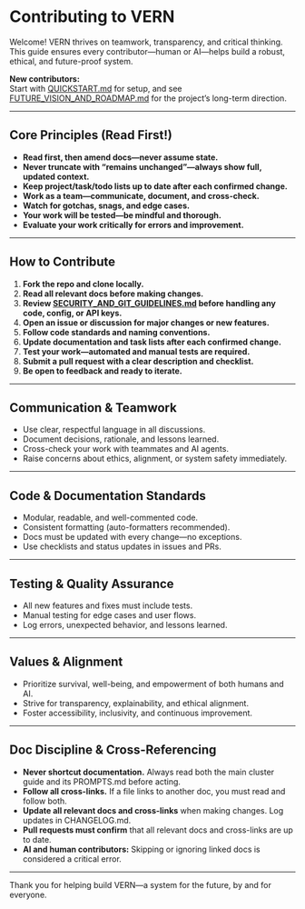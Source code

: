 # Contributing to VERN

Welcome! VERN thrives on teamwork, transparency, and critical thinking. This guide ensures every contributor—human or AI—helps build a robust, ethical, and future-proof system.

**New contributors:**  
Start with [QUICKSTART.md](QUICKSTART.md) for setup, and see [FUTURE_VISION_AND_ROADMAP.md](FUTURE_VISION_AND_ROADMAP.md) for the project’s long-term direction.

---

## Core Principles (Read First!)

- **Read first, then amend docs—never assume state.**
- **Never truncate with “remains unchanged”—always show full, updated context.**
- **Keep project/task/todo lists up to date after each confirmed change.**
- **Work as a team—communicate, document, and cross-check.**
- **Watch for gotchas, snags, and edge cases.**
- **Your work will be tested—be mindful and thorough.**
- **Evaluate your work critically for errors and improvement.**

---

## How to Contribute

1. **Fork the repo and clone locally.**
2. **Read all relevant docs before making changes.**
3. **Review [SECURITY_AND_GIT_GUIDELINES.md](SECURITY_AND_GIT_GUIDELINES.md) before handling any code, config, or API keys.**
4. **Open an issue or discussion for major changes or new features.**
5. **Follow code standards and naming conventions.**
6. **Update documentation and task lists after each confirmed change.**
7. **Test your work—automated and manual tests are required.**
8. **Submit a pull request with a clear description and checklist.**
9. **Be open to feedback and ready to iterate.**

---

## Communication & Teamwork

- Use clear, respectful language in all discussions.
- Document decisions, rationale, and lessons learned.
- Cross-check your work with teammates and AI agents.
- Raise concerns about ethics, alignment, or system safety immediately.

---

## Code & Documentation Standards

- Modular, readable, and well-commented code.
- Consistent formatting (auto-formatters recommended).
- Docs must be updated with every change—no exceptions.
- Use checklists and status updates in issues and PRs.

---

## Testing & Quality Assurance

- All new features and fixes must include tests.
- Manual testing for edge cases and user flows.
- Log errors, unexpected behavior, and lessons learned.

---

## Values & Alignment

- Prioritize survival, well-being, and empowerment of both humans and AI.
- Strive for transparency, explainability, and ethical alignment.
- Foster accessibility, inclusivity, and continuous improvement.

---

## Doc Discipline & Cross-Referencing

- **Never shortcut documentation.** Always read both the main cluster guide and its PROMPTS.md before acting.
- **Follow all cross-links.** If a file links to another doc, you must read and follow both.
- **Update all relevant docs and cross-links** when making changes. Log updates in CHANGELOG.md.
- **Pull requests must confirm** that all relevant docs and cross-links are up to date.
- **AI and human contributors:** Skipping or ignoring linked docs is considered a critical error.

---

Thank you for helping build VERN—a system for the future, by and for everyone.
